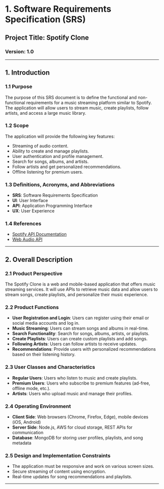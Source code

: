 # **1. Software Requirements Specification (SRS)**

## Project Title: **Spotify Clone**
### Version: 1.0

---

## 1. Introduction

### 1.1 Purpose
The purpose of this SRS document is to define the functional and non-functional requirements for a music streaming platform similar to Spotify. The application will allow users to stream music, create playlists, follow artists, and access a large music library.

### 1.2 Scope
The application will provide the following key features:
- Streaming of audio content.
- Ability to create and manage playlists.
- User authentication and profile management.
- Search for songs, albums, and artists.
- Follow artists and get personalized recommendations.
- Offline listening for premium users.

### 1.3 Definitions, Acronyms, and Abbreviations
- **SRS**: Software Requirements Specification
- **UI**: User Interface
- **API**: Application Programming Interface
- **UX**: User Experience

### 1.4 References
- [Spotify API Documentation](https://developer.spotify.com/documentation/web-api/)
- [Web Audio API](https://developer.mozilla.org/en-US/docs/Web/API/Web_Audio_API)

---

## 2. Overall Description

### 2.1 Product Perspective
The Spotify Clone is a web and mobile-based application that offers music streaming services. It will use APIs to retrieve music data and allow users to stream songs, create playlists, and personalize their music experience.

### 2.2 Product Functions
- **User Registration and Login**: Users can register using their email or social media accounts and log in.
- **Music Streaming**: Users can stream songs and albums in real-time.
- **Search Functionality**: Search for songs, albums, artists, or playlists.
- **Create Playlists**: Users can create custom playlists and add songs.
- **Following Artists**: Users can follow artists to receive updates.
- **Recommendations**: Provide users with personalized recommendations based on their listening history.

### 2.3 User Classes and Characteristics
- **Regular Users**: Users who listen to music and create playlists.
- **Premium Users**: Users who subscribe to premium features (ad-free, offline mode, etc.).
- **Artists**: Users who upload music and manage their profiles.

### 2.4 Operating Environment
- **Client Side**: Web browsers (Chrome, Firefox, Edge), mobile devices (iOS, Android)
- **Server Side**: Node.js, AWS for cloud storage, REST APIs for communication
- **Database**: MongoDB for storing user profiles, playlists, and song metadata

### 2.5 Design and Implementation Constraints
- The application must be responsive and work on various screen sizes.
- Secure streaming of content using encryption.
- Real-time updates for song recommendations and playlists.

---

